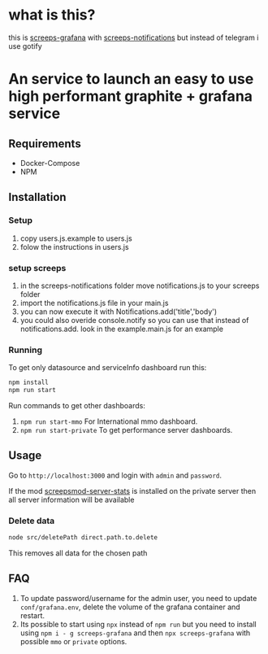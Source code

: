 # what is this?

this is [screeps-grafana](https://socket.dev/npm/package/screeps-grafana) with [screeps-notifications](https://github.com/marceltransier/screeps-notifications) but instead of telegram i use gotify

# An service to launch an easy to use high performant graphite + grafana service

## Requirements

- Docker-Compose
- NPM

## Installation

### Setup

1. copy users.js.example to users.js
2. folow the instructions in users.js

### setup screeps

1. in the screeps-notifications folder move notifications.js to your screeps folder
2. import the notifications.js file in your main.js
3. you can now execute it with Notifications.add('title','body')
4. you could also overide console.notify so you can use that instead of notifications.add. look in the example.main.js for an example


### Running

To get only datasource and serviceInfo dashboard run this:

```bash
npm install
npm run start
```

Run commands to get other dashboards:

1. `npm run start-mmo` For International mmo dashboard.
2. `npm run start-private` To get performance server dashboards.



## Usage

Go to `http://localhost:3000` and login with `admin` and `password`.

If the mod [screepsmod-server-stats](https://github.com/The-International-Screeps-Bot/screepsmod-server-stats) is installed on the private server then all server information will be available

### Delete data

```bash
node src/deletePath direct.path.to.delete
```

This removes all data for the chosen path

## FAQ

1. To update password/username for the admin user, you need to update `conf/grafana.env`, delete the volume of the grafana container and restart.
2. Its possible to start using `npx` instead of `npm run` but you need to install using `npm i - g screeps-grafana` and then `npx screeps-grafana` with possible `mmo` or `private` options.
